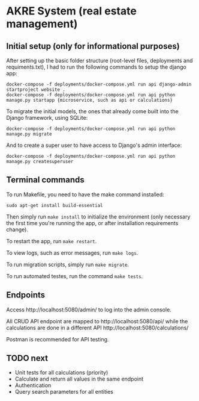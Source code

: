 # AKRE System (real estate management)

## Initial setup (only for informational purposes)

After setting up the basic folder structure (root-level files, deployments and requiments.txt), I had to run the following commands to setup the django app:
```
docker-compose -f deployments/docker-compose.yml run api django-admin startproject website .
docker-compose -f deployments/docker-compose.yml run api python manage.py startapp {microservice, such as api or calculations}
```

To migrate the initial models, the ones that already come built into the Django framework, using SQLite:
```
docker-compose -f deployments/docker-compose.yml run api python manage.py migrate
```

And to create a super user to have access to Django's admin interface:
```
docker-compose -f deployments/docker-compose.yml run api python manage.py createsuperuser
```

## Terminal commands

To run Makefile, you need to have the make command installed:

```
sudo apt-get install build-essential
```

Then simply run `make install` to initialize the environment (only necessary the first time you're running the app, or after installation requirements change).

To restart the app, run `make restart`.

To view logs, such as error messages, run `make logs`.

To run migration scripts, simply run `make migrate`.

To run automated testes, run the command `make tests`.

## Endpoints

Access http://localhost:5080/admin/ to log into the admin console.

All CRUD API endpoint are mapped to http://localhost:5080/api/ while the calculations are done in a different API http://localhost:5080/calculations/

Postman is recommended for API testing.

## TODO next

- Unit tests for all calculations (priority)
- Calculate and return all values in the same endpoint
- Authentication
- Query search parameters for all entities
